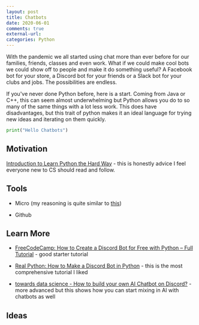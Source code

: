 ```yaml
---
layout: post
title: Chatbots
date: 2020-06-01
comments: true
external-url:
categories: Python
---
```


With the pandemic we all started using chat more than ever before for our families, friends, classes and even work. What if we could make cool bots we could show off to people and make it do something useful? A Facebook bot for your store, a Discord bot for your friends or a Slack bot for your clubs and jobs. The possibilities are endless.

If you've never done Python before, here is a start. Coming from Java or C++, this can seem almost underwhelming but Python allows you do to so many of the same things with a lot less work. This does have disadvantages, but this trait of python makes it an ideal language for trying new ideas and iterating on them quickly.

```python
print("Hello Chatbots")
```

## Motivation

[Introduction to Learn Python the Hard Way](https://learnpythonthehardway.org/python3/intro.html) - this is honestly advice I feel everyone new to CS should read and follow.

## Tools

* Micro (my reasoning is quite similar to [this](https://drawabox.com/article/ink))

* Github

## Learn More

* [FreeCodeCamp: How to Create a Discord Bot for Free with Python – Full Tutorial](https://www.freecodecamp.org/news/create-a-discord-bot-with-python/) - good starter tutorial

* [Real Python: How to Make a Discord Bot in Python](https://realpython.com/how-to-make-a-discord-bot-python/) - this is the most comprehensive tutorial I liked

* [towards data science - How to build your own AI Chatbot on Discord?](https://towardsdatascience.com/how-to-build-your-own-ai-chatbot-on-discord-c6b3468189f4) - more advanced but this shows how you can start mixing in AI with chatbots as well

## Ideas

